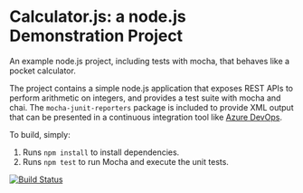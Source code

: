 Calculator.js: a node.js Demonstration Project
==============================================
An example node.js project, including tests with mocha, that behaves like
a pocket calculator.

The project contains a simple node.js application that exposes REST APIs
to perform arithmetic on integers, and provides a test suite with mocha
and chai.  The `mocha-junit-reporters` package is included to provide XML
output that can be presented in a continuous integration tool like
[Azure DevOps](https://azure.com/devops).

To build, simply:

1. Runs `npm install` to install dependencies.
2. Runs `npm test` to run Mocha and execute the unit tests.

[![Build Status](https://dev.azure.com/lizardcorp/Integrating%20External%20Source%20Control%20with%20Azure%20Pipelines/_apis/build/status/lizardfrozm.calculator?branchName=master)](https://dev.azure.com/lizardcorp/Integrating%20External%20Source%20Control%20with%20Azure%20Pipelines/_build/latest?definitionId=7&branchName=master)
